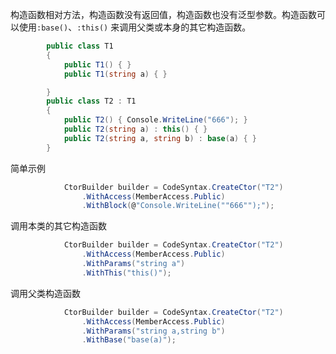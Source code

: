 构造函数相对方法，构造函数没有返回值，构造函数也没有泛型参数。构造函数可以使用`:base()`、`:this()` 来调用父类或本身的其它构造函数。

```csharp
        public class T1
        {
            public T1() { }
            public T1(string a) { }

        }
        public class T2 : T1
        {
            public T2() { Console.WriteLine("666"); }
            public T2(string a) : this() { }
            public T2(string a, string b) : base(a) { }
        }
```



简单示例

```csharp
            CtorBuilder builder = CodeSyntax.CreateCtor("T2")
                .WithAccess(MemberAccess.Public)
                .WithBlock(@"Console.WriteLine(""666"");");
```

调用本类的其它构造函数

```csharp
            CtorBuilder builder = CodeSyntax.CreateCtor("T2")
                .WithAccess(MemberAccess.Public)
                .WithParams("string a")
                .WithThis("this()");
```

调用父类构造函数

```csharp
            CtorBuilder builder = CodeSyntax.CreateCtor("T2")
                .WithAccess(MemberAccess.Public)
                .WithParams("string a,string b")
                .WithBase("base(a)");
```

